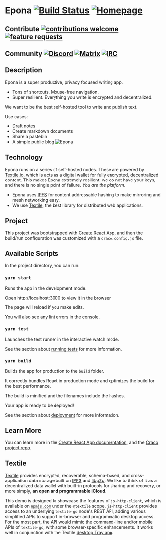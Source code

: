 # Epona [![Build Status](https://travis-ci.org/GetEpona/Epona-js.svg?branch=master)](https://travis-ci.org/GetEpona/Epona-js) [![Homepage](https://img.shields.io/badge/homepage-www-brightgreen.svg?style=flat)](http://getepona.com)
## Contribute [![contributions welcome](https://img.shields.io/badge/contributions-welcome-brightgreen.svg?style=flat)](https://github.com/GetEpona/Epona-js/issues) [![feature requests](https://img.shields.io/badge/feature-requests-blue.svg?style=flat)](https://github.com/GetEpona/Epona-js/issues)
## Community [![Discord](https://img.shields.io/badge/Chat-Discord-purple.svg?style=flat)](https://discord.gg/DrPFqa2) [![Matrix](https://img.shields.io/badge/Chat-Matrix%20&%20Riot-blue.svg?style=flat)](https://riot.im/app/#/room/#epona:getepona.com) [![IRC](https://img.shields.io/badge/IRC-freenode%20%23epona-brightgreen.svg?style=flat)](http://webchat.freenode.net/?channels=%23epona)

## Description
Epona is a super productive, privacy focused writing app.
* Tons of shortcuts. Mouse-free navigation.
* Super resilient. Everything you write is encrypted and decentralized.

We want to be the best self-hosted tool to write and publish text.

Use cases:
* Draft notes
* Create markdown documents
* Share a pastebin
* A simple public blog
![Epona](https://getepona.com/static/screenshot-d39a4278e6019e385e47c37f632a8677.png)

## Technology
Epona runs on a series of self-hosted nodes. These are powered by [Textile.io](https://textile.io), which is acts as a digital wallet for fully encrypted, decentralized content. This makes Epona extremely resilient: we do not have your keys, and there is no single point of failure. *You are the platform*.

* Epona uses [IPFS](https://ipfs.io) for content addressable hashing to make mirroring and mesh networking easy.
* We use [Textile](https://textile.io), the best library for distributed web applications.


## Project
This project was bootstrapped with [Create React App](https://github.com/facebook/create-react-app), and then the build/run configuration was customized with a `craco.config.js` file.

## Available Scripts
In the project directory, you can run:

### `yarn start`
Runs the app in the development mode.

Open [http://localhost:3000](http://localhost:3000) to view it in the browser.

The page will reload if you make edits.

You will also see any lint errors in the console.

### `yarn test`
Launches the test runner in the interactive watch mode.

See the section about [running tests](https://facebook.github.io/create-react-app/docs/running-tests) for more information.

### `yarn build`
Builds the app for production to the `build` folder.

It correctly bundles React in production mode and optimizes the build for the best performance.

The build is minified and the filenames include the hashes.

Your app is ready to be deployed!

See the section about [deployment](https://facebook.github.io/create-react-app/docs/deployment) for more information.

## Learn More
You can learn more in the [Create React App documentation](https://facebook.github.io/create-react-app/docs/getting-started), and the [Craco project repo](https://github.com/sharegate/craco).

## Textile
[Textile](https://www.textile.io) provides encrypted, recoverable, schema-based, and cross-application data storage built on [IPFS](https://github.com/ipfs) and [libp2p](https://github.com/libp2p). We like to think of it as a decentralized data wallet with built-in protocols for sharing and recovery, or more simply, **an open and programmable iCloud**.

This demo is designed to showcase the features of `js-http-client`, which is available on [`npmjs.com`](https://www.npmjs.com/package/@textileio/js-http-client) under the `@textile` scope. `js-http-client` provides access to an underlying `textile-go` node's REST API, adding various simplified APIs to support in-browser and programmatic desktop access. For the most part, the API would mimic the command-line and/or mobile APIs of `textile-go`, with some browser-specific enhancements. It works well in conjunction with the Textile [desktop Tray app](https://github.com/textileio/go-textile#tray-app).
